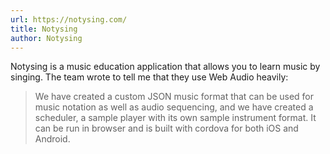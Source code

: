 ```yaml
---
url: https://notysing.com/
title: Notysing
author: Notysing
---
```


Notysing is a music education application that allows you to learn music by singing. The team wrote to tell me that they use Web Audio heavily:

> We have created a custom JSON music format that can be used for music notation as well as audio sequencing, and we have created a scheduler, a sample player with its own sample instrument format. It can be run in browser and is built with cordova for both iOS and Android.
